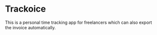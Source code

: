 # Trackoice 
This is a personal time tracking app for freelancers which can also export the invoice automatically.
